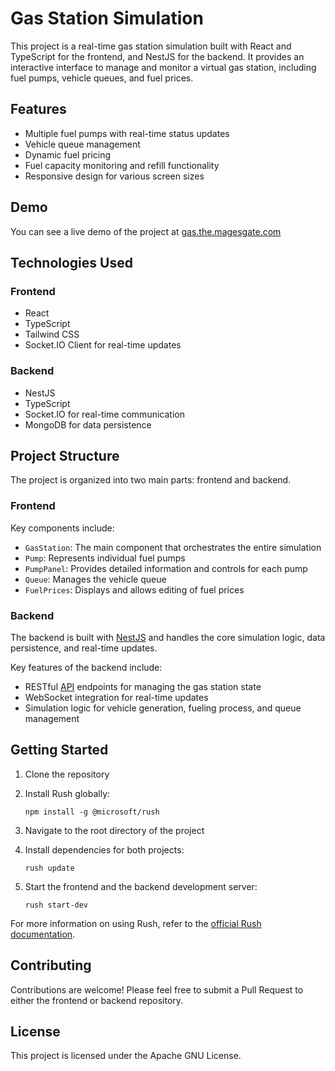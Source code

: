 # Gas Station Simulation

This project is a real-time gas station simulation built with React and TypeScript for the frontend, and NestJS for the backend. It provides an interactive interface to manage and monitor a virtual gas station, including fuel pumps, vehicle queues, and fuel prices.

## Features

- Multiple fuel pumps with real-time status updates
- Vehicle queue management
- Dynamic fuel pricing
- Fuel capacity monitoring and refill functionality
- Responsive design for various screen sizes

## Demo

You can see a live demo of the project at [gas.the.magesgate.com](https://gas.the.magesgate.com)

## Technologies Used

### Frontend
- React
- TypeScript
- Tailwind CSS
- Socket.IO Client for real-time updates

### Backend
- NestJS
- TypeScript
- Socket.IO for real-time communication
- MongoDB for data persistence

## Project Structure

The project is organized into two main parts: frontend and backend.

### Frontend

Key components include:

- `GasStation`: The main component that orchestrates the entire simulation
- `Pump`: Represents individual fuel pumps
- `PumpPanel`: Provides detailed information and controls for each pump
- `Queue`: Manages the vehicle queue
- `FuelPrices`: Displays and allows editing of fuel prices

### Backend

The backend is built with [NestJS](https://nestjs.com/) and handles the core simulation logic, data persistence, and real-time updates. 

Key features of the backend include:
- RESTful [API](https://gas.the.magesgate.com/api) endpoints for managing the gas station state
- WebSocket integration for real-time updates
- Simulation logic for vehicle generation, fueling process, and queue management

## Getting Started

1. Clone the repository
2. Install Rush globally:
   ```
   npm install -g @microsoft/rush
   ```


3. Navigate to the root directory of the project
4. Install dependencies for both projects:
   ```
   rush update
   ```
5. Start the frontend and the backend development server:
   ```
   rush start-dev
   ```

For more information on using Rush, refer to the [official Rush documentation](https://rushjs.io/pages/intro/get_started/).

## Contributing

Contributions are welcome! Please feel free to submit a Pull Request to either the frontend or backend repository.


## License

This project is licensed under the Apache GNU License.